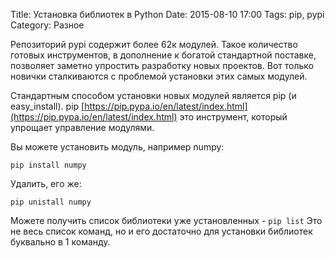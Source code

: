 Title: Установка библиотек в Python
Date: 2015-08-10 17:00
Tags: pip, pypi
Category: Разное

Репозиторий pypi содержит более 62к модулей. Такое количество готовых инструментов, в дополнение к богатой стандартной поставке, позволяет заметно упростить разработку новых проектов. Вот только новички сталкиваются с проблемой установки этих самых модулей. 

Стандартным способом установки новых модулей является pip (и easy_install). pip [https://pip.pypa.io/en/latest/index.html](https://pip.pypa.io/en/latest/index.html) это инструмент, который упрощает управление модулями.

Вы можете установить модуль, например numpy:
```
pip install numpy
```

Удалить, его же:
```
pip unistall numpy
```

Можете получить список библиотеки уже установленных - ```pip list```
Это не весь список команд, но и его достаточно для установки библиотек буквально в 1 команду.